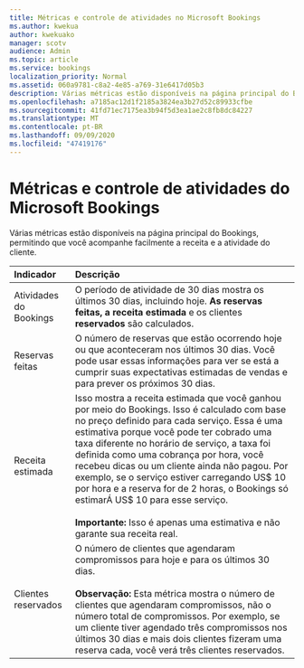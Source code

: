 ```yaml
---
title: Métricas e controle de atividades no Microsoft Bookings
ms.author: kwekua
author: kwekuako
manager: scotv
audience: Admin
ms.topic: article
ms.service: bookings
localization_priority: Normal
ms.assetid: 060a9781-c8a2-4e85-a769-31e6417d05b3
description: Várias métricas estão disponíveis na página principal do Bookings, permitindo que você acompanhe facilmente a receita e a atividade do cliente.
ms.openlocfilehash: a7185ac12d1f2185a3824ea3b27d52c89933cfbe
ms.sourcegitcommit: 41fd71ec7175ea3b94f5d3ea1ae2c8fb8dc84227
ms.translationtype: MT
ms.contentlocale: pt-BR
ms.lasthandoff: 09/09/2020
ms.locfileid: "47419176"
---
```

# <a name="microsoft-bookings-metrics-and-activity-tracking"></a>Métricas e controle de atividades do Microsoft Bookings

Várias métricas estão disponíveis na página principal do Bookings, permitindo que você acompanhe facilmente a receita e a atividade do cliente.

| Indicador | Descrição |
|:---|:---|
| Atividades do Bookings | O período de atividade de 30 dias mostra os últimos 30 dias, incluindo hoje. **As reservas feitas,** **a receita estimada** e os clientes **reservados** são calculados. |
| Reservas feitas | O número de reservas que estão ocorrendo hoje ou que aconteceram nos últimos 30 dias. Você pode usar essas informações para ver se está a cumprir suas expectativas estimadas de vendas e para prever os próximos 30 dias. |
| Receita estimada | Isso mostra a receita estimada que você ganhou por meio do Bookings. Isso é calculado com base no preço definido para cada serviço. Essa é uma estimativa porque você pode ter cobrado uma taxa diferente no horário de serviço, a taxa foi definida como uma cobrança por hora, você recebeu dicas ou um cliente ainda não pagou. Por exemplo, se o serviço estiver carregando US$ 10 por hora e a reserva for de 2 horas, o Bookings só estimarÁ US$ 10 para esse serviço.<br/><br/>**Importante:** Isso é apenas uma estimativa e não garante sua receita real. |
| Clientes reservados | O número de clientes que agendaram compromissos para hoje e para os últimos 30 dias.<br/><br/>**Observação:** Esta métrica mostra o número de clientes que agendaram compromissos, não o número total de compromissos. Por exemplo, se um cliente tiver agendado três compromissos nos últimos 30 dias e mais dois clientes fizeram uma reserva cada, você verá três clientes reservados. |
